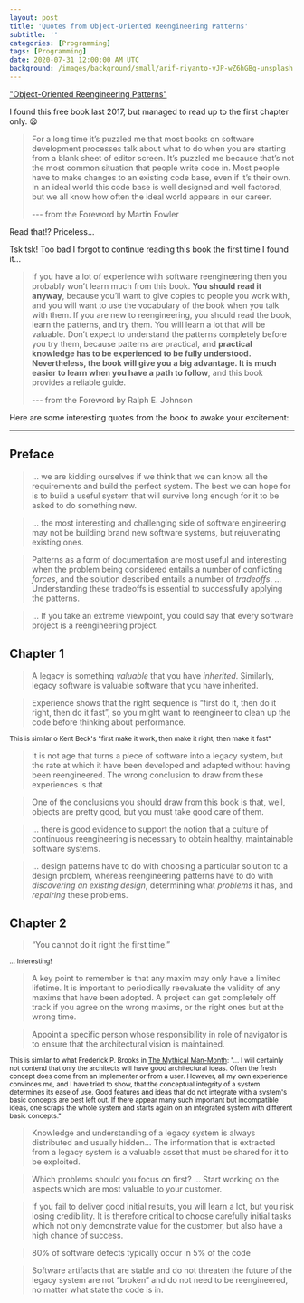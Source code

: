 ```yaml
---
layout: post
title: 'Quotes from Object-Oriented Reengineering Patterns'
subtitle: ''
categories: [Programming]
tags: [Programming]
date: 2020-07-31 12:00:00 AM UTC
background: /images/background/small/arif-riyanto-vJP-wZ6hGBg-unsplash.jpg
---
```


<!-- first edits: June July 15, 2020 08:15:00 AM Philippine Time -->

["Object-Oriented Reengineering Patterns"](http://scg.unibe.ch/download/oorp/)

I found this free book last 2017, but managed to read up to the first chapter only. :frowning:

<!--more-->


> For a long time it’s puzzled me that most books on software development processes talk about what to do when you are starting from a blank sheet of editor screen. It’s puzzled me because that’s not the most common situation that people write code in. Most people have to make changes to an existing code base, even if it’s their own. In an ideal world this code base is well designed and well factored, but we all know how often the ideal world appears in our career.
>
> --- from the Foreword by Martin Fowler

Read that!? Priceless...

Tsk tsk! Too bad I forgot to continue reading this book the first time I found it...

> If you have a lot of experience with software reengineering then you probably won’t learn much from this book. **You should read it anyway**, because you’ll want to give copies to people you work with, and you will want to use the vocabulary of the book when you talk with them. If you are new to reengineering, you should read the book, learn the patterns, and try them. You will learn a lot that will be valuable. Don’t expect to understand the patterns completely before you try them, because patterns are practical, and **practical knowledge has to be experienced to be fully understood.  Nevertheless, the book will give you a big advantage. It is much easier to learn when you have a path to follow**, and this book provides a reliable guide.
>
> --- from the Foreword by Ralph E. Johnson

Here are some interesting quotes from the book to awake your excitement:

-----

## Preface

> ... we are kidding ourselves if we think that we can know all the requirements and build the perfect system. The best we can hope for is to build a useful system that will survive long enough for it to be
asked to do something new.

> ... the most interesting and challenging side of software engineering may not be building brand new software systems, but rejuvenating existing ones.

> Patterns as a form of documentation are most useful and interesting when the problem being considered entails a number of conflicting _forces_, and the solution described entails a number of _tradeoffs_.
... Understanding these tradeoffs is essential to successfully applying the patterns.

> ... If you take an extreme viewpoint, you could say that every software project is a reengineering project.

## Chapter 1

> A legacy is something _valuable_ that you have _inherited_. Similarly, legacy software is valuable software that you have inherited.

> Experience shows that the right sequence is “first do it, then do it right, then do it fast”, so you
might want to reengineer to clean up the code before thinking about performance.

<small>This is similar o Kent Beck's "first make it work, then make it right, then make it fast"</small>

> It is not age that turns a piece of software into a legacy system, but the rate at which it have
been developed and adapted without having been reengineered. The wrong conclusion to draw from these experiences is that

> One of the conclusions you should draw from this book is that, well, objects are pretty good, but you must take good care of them.

> ... there is good evidence to support the notion that a culture of continuous reengineering is necessary to obtain healthy, maintainable software systems.

> ... design patterns have to do with choosing a particular solution to a design problem, whereas reengineering patterns have to do with _discovering an existing design_, determining what _problems_ it has, and _repairing_ these problems.

## Chapter 2

> “You cannot do it right the first time.”

<small>... Interesting!</small>

> A key point to remember is that any maxim may only have a limited lifetime. It is important to periodically reevaluate the validity of any maxims that have been adopted. A project can get completely off track if you agree on the wrong maxims, or the right ones but at the wrong time.

> Appoint a specific person whose responsibility in role of navigator is to ensure that the architectural vision is maintained.

<small>This is similar to what Frederick P. Brooks in [The Mythical Man-Month](https://www.bookdepository.com/Mythical-Man-Month-Frederick-P-Brooks-Jr/9780201835953?a_aid=jflaga): "... I will certainly not contend that only the architects will have good architectural ideas. Often the fresh concept does come from an implementer or from a user. However, all my own experience convinces me, and I have tried to show, that the conceptual integrity of a system determines its ease of use. Good features and ideas that do not integrate with a system's basic concepts are best left out. If there appear many such important but incompatible ideas, one scraps the whole system and starts again on an integrated system with different basic concepts."</small>

> Knowledge and understanding of a legacy system is always distributed and usually hidden... The information that is extracted from a legacy system is a valuable asset that must be shared for it to be exploited.

> Which problems should you focus on first? ... Start working on the aspects which are most valuable to your customer.

> If you fail to deliver good initial results, you will learn a lot, but you risk losing credibility. It is therefore critical to choose carefully initial tasks which not only demonstrate value for the customer, but also have a high chance of success.

> 80% of software defects typically occur in 5% of the code

> Software artifacts that are stable and do not threaten the future of the legacy system are not “broken” and do not need to be reengineered, no matter what state the code is in.




